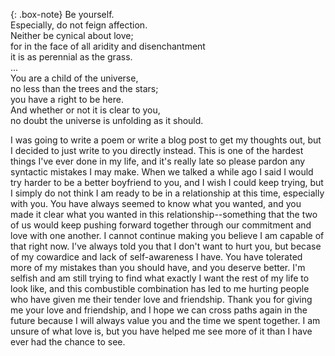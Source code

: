 {: .box-note}
Be yourself.  
Especially, do not feign affection.  
Neither be cynical about love;  
for in the face of all aridity and disenchantment  
it is as perennial as the grass.  
...  
You are a child of the universe,  
no less than the trees and the stars;  
you have a right to be here.  
And whether or not it is clear to you,  
no doubt the universe is unfolding as it should.  

I was going to write a poem or write a blog post to get my thoughts out, but I decided to just write to you directly instead. This is one of the hardest things I've ever done in my life,
and it's really late so please pardon any syntactic mistakes I may make. When we talked a while ago I said I would try harder to be a better boyfriend to you, and I wish I could keep trying,
but I simply do not think I am ready to be in a relationship at this time, especially with you. You have always seemed to know what you wanted, and you made it clear what you wanted in this relationship--something that the two of us would keep pushing forward together through our commitment and love with one another. I cannot continue making you believe I am capable of that right now. I've always told you that I don't want to hurt you, but becase of my cowardice and lack of self-awareness I have. You have tolerated more of my mistakes than you should have, and you deserve better. I'm selfish and am still trying to find what exactly I want the rest of my life to look like, and this combustible combination has led to me hurting people who have given me their tender love and friendship. Thank you for giving me your love and friendship, and I hope we can cross paths again in the future because I will always value you and the time we spent together. I am unsure of what love is, but you have helped me see more of it than I have ever had the chance to see.